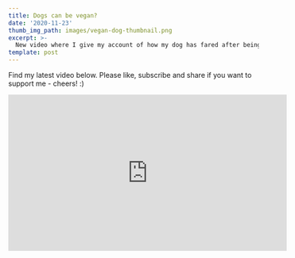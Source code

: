 ```yaml
---
title: Dogs can be vegan?
date: '2020-11-23'
thumb_img_path: images/vegan-dog-thumbnail.png
excerpt: >-
  New video where I give my account of how my dog has fared after being on a vegan diet for 3 months.
template: post
---
```


Find my latest video below. Please like, subscribe and share if you want to support me - cheers! :)

<iframe width="560" height="315" src="https://www.youtube.com/embed/9clSsOrW8JI" frameborder="0" allow="accelerometer; autoplay; clipboard-write; encrypted-media; gyroscope; picture-in-picture" allowfullscreen></iframe>
